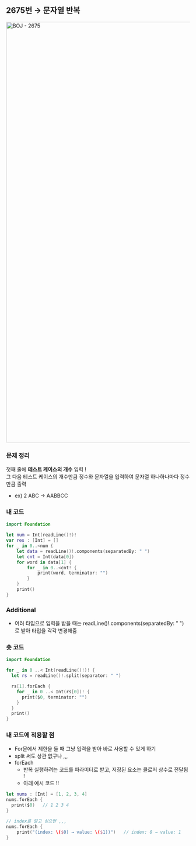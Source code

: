 ## 2675번 → 문자열 반복
<img width="1150" alt="BOJ - 2675" src="https://user-images.githubusercontent.com/64394744/132172886-f0e88802-b08b-4227-bbab-d3d731ab16a8.png">


### 문제 정리
첫째 줄에 **테스트 케이스의 개수** 입력 ! </br>
그 다음 테스트 케이스의 개수만큼 정수와 문자열을 입력하여 문자열 하나하나마다 정수만큼 출력</br>
- ex) 2 ABC → AABBCC

### 내 코드
```swift
import Foundation

let num = Int(readLine()!)!
var res : [Int] = []
for _ in 0..<num {
    let data = readLine()!.components(separatedBy: " ")
    let cnt = Int(data[0])
    for word in data[1] {
        for _ in 0..<cnt! {
            print(word, terminator: "")
        }
    }
    print()
}
```

### Additional

- 여러 타입으로 입력을 받을 때는 readLine()!.components(separatedBy: " ") 로 받아 타입을 각각 변경해줌


### 숏 코드

``` swift
import Foundation

for _ in 0 ..< Int(readLine()!)! {
  let rs = readLine()!.split(separator: " ")

  rs[1].forEach {
    for _ in 0 ..< Int(rs[0])! {
      print($0, terminator: "")
    }
  }
  print()
}
```


### 내 코드에 적용할 점
* For문에서 제한을 둘 때 그냥 입력을 받아 바로 사용할 수 있게 하기
* split 써도 상관 없구나 ,,,
* forEach
    * 반복 실행하려는 코드를 파라미터로 받고, 저장된 요소는 클로저 상수로 전달됨 !
    * 아래 예시 코드 !!
    
``` swift 
let nums : [Int] = [1, 2, 3, 4]
nums.forEach {
  print($0)   // 1 2 3 4
}

// index를 알고 싶으면 ,,,
nums.forEach {
    print("(index: \($0) → value: \($1))")   // index: 0 → value: 1
}
```
